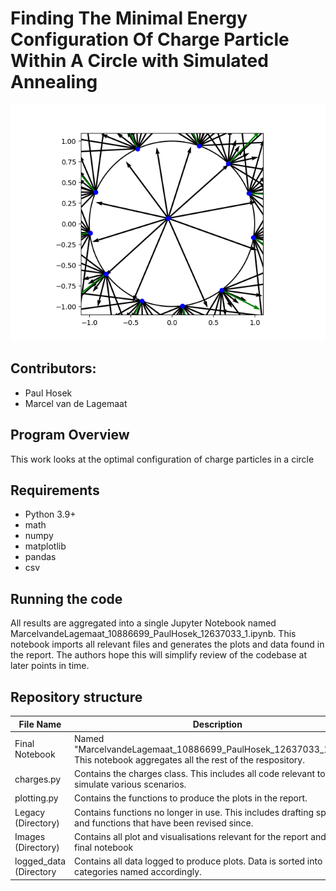 # Finding The Minimal Energy Configuration Of Charge Particle Within A Circle with Simulated Annealing 

![Example chart.](/Images/forces_12.png)

## Contributors:

* Paul Hosek
* Marcel van de Lagemaat

## Program Overview
This work looks at the optimal configuration of charge particles in a circle

## Requirements
* Python 3.9+
* math
* numpy
* matplotlib
* pandas
* csv

## Running the code

All results are aggregated into a single Jupyter Notebook named MarcelvandeLagemaat_10886699_PaulHosek_12637033_1.ipynb.
This notebook imports all relevant files and generates the plots and data found in the report.
The authors hope this will simplify review of the codebase at later points in time.

## Repository structure


| File Name           | Description                                                                                                                                                                                          |
|---------------------|------------------------------------------------------------------------------------------------------------------------------------------------------------------------------------------------------|
|Final Notebook | Named "MarcelvandeLagemaat_10886699_PaulHosek_12637033_1.ipynb". This notebook aggregates all the rest of the respository.|
|charges.py| Contains the charges class. This includes all code relevant to simulate various scenarios.|
|plotting.py| Contains the functions to produce the plots in the report.|
|Legacy (Directory)| Contains functions no longer in use. This includes drafting spaces and functions that have been revised since.|
|Images (Directory)| Contains all plot and visualisations relevant for the report and the final notebook|
|logged_data (Directory| Contains all data logged to produce plots. Data is sorted into relevant categories named accordingly.|
